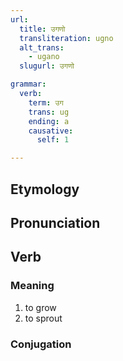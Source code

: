 ```yaml
---
url:
  title: उगणो
  transliteration: ugno
  alt_trans:
    - ugano
  slugurl: उगणो

grammar: 
  verb:
    term: उग
    trans: ug
    ending: a
    causative:
      self: 1

---
```

## Etymology

## Pronunciation

## Verb
### Meaning
1. to grow
2. to sprout

### Conjugation
<verb-conj :grammar="grammar"></verb-conj>